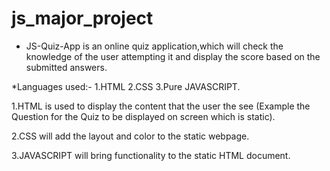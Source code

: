 # js_major_project

* JS-Quiz-App is an online quiz application,which will check the knowledge of the user attempting it and display the score based on the submitted answers.

*Languages used:-
    1.HTML
    2.CSS
    3.Pure JAVASCRIPT.

1.HTML is used to display the content that the user the see (Example the Question for the Quiz to be displayed on screen which is static).

2.CSS will add the layout and color to the static webpage.

3.JAVASCRIPT will bring functionality to the static HTML document.
